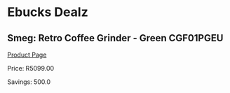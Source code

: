 
# Ebucks Dealz
## Smeg: Retro Coffee Grinder - Green CGF01PGEU
[Product Page](https://www.ebucks.com/web/shop/productSelected.do?prodId=1169628941&catId=1196428103)

Price: R5099.00

Savings: 500.0


	